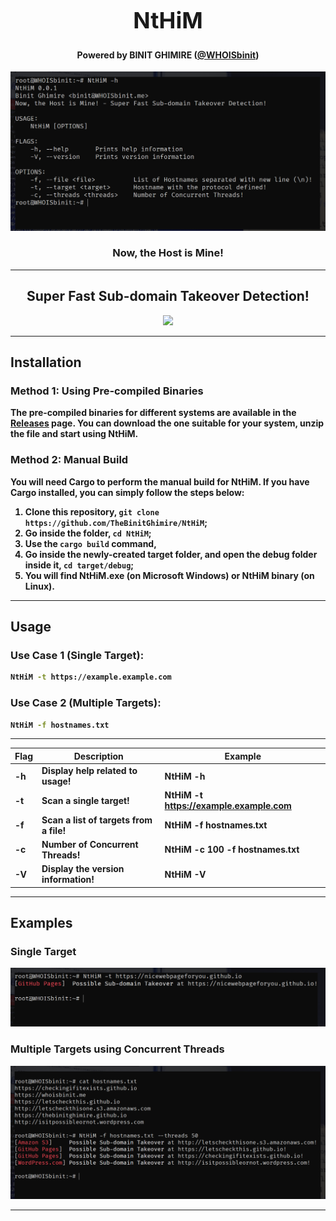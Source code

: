 <h1 align="center" style="font-size:36px;font-weight:bold;">
        NtHiM
</h1>
<h4 align="center">
    <strong>Powered by BINIT GHIMIRE (<a href='https://twitter.com/WHOISbinit' target="_blank">@WHOISbinit</a>)</strong>
</h4>
<p align="center">
    <img src="src/screenshot.png">
</p>
<h3 align="center"><strong>N<strong>ow, <strong>t</strong>he <strong>H</strong>ost <strong>i</strong>s <strong>M</strong>ine!</h3><hr/>
<h2 align="center">Super Fast Sub-domain Takeover Detection!</h2>
<p align="center">
    <a href="https://www.rust-lang.org/" target="_blank"><img src="https://ForTheBadge.com/images/badges/made-with-rust.svg"></a>
</p>

***

## Installation
### Method 1: Using Pre-compiled Binaries
The pre-compiled binaries for different systems are available in the [**Releases**](https://github.com/TheBinitGhimire/NtHiM/releases) page. You can download the one suitable for your system, unzip the file and start using NtHiM.

### Method 2: Manual Build
You will need Cargo to perform the manual build for NtHiM.
If you have Cargo installed, you can simply follow the steps below:
1. Clone this repository, `git clone https://github.com/TheBinitGhimire/NtHiM`;
2. Go inside the folder, `cd NtHiM`;
3. Use the `cargo build` command,
4. Go inside the newly-created **target** folder, and open the **debug** folder inside it, `cd target/debug`;
5. You will find **NtHiM.exe** (on Microsoft Windows) or **NtHiM** binary (on Linux).

***

## Usage
### Use Case 1 (Single Target):

```bash
NtHiM -t https://example.example.com
```

### Use Case 2 (Multiple Targets):

```bash
NtHiM -f hostnames.txt
```

***

| Flag  | Description                         | Example                                  |
| ----- | ----------------------------------- | ---------------------------------------- |
|  -h   | Display help related to usage!      | NtHiM -h                                 |
|  -t   | Scan a single target!               | NtHiM -t https://example.example.com     |
|  -f   | Scan a list of targets from a file! | NtHiM -f hostnames.txt                   |
|  -c   | Number of Concurrent Threads!       | NtHiM -c 100 -f hostnames.txt            |
|   -V  | Display the version information!    | NtHiM -V                                 |

***

## Examples
### Single Target
![Single Target](src/example1.png)

### Multiple Targets using Concurrent Threads
![Multiple Targets using Concurrent Threads](src/example2.png)

***

